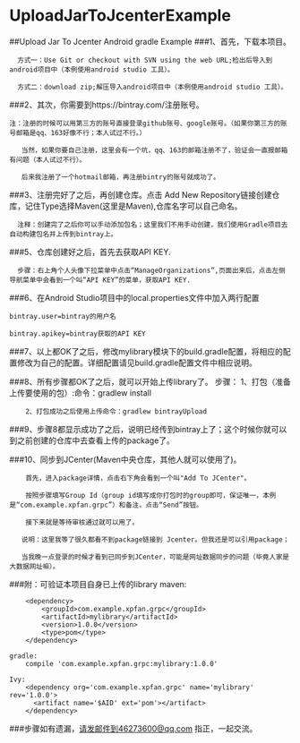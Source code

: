 # UploadJarToJcenterExample
##Upload Jar To Jcenter Android gradle Example
###1、首先，下载本项目。

      方式一：Use Git or checkout with SVN using the web URL;检出后导入到android项目中（本例使用android studio 工具）。

      方式二：download zip;解压导入android项目中（本例使用android studio 工具）。

###2、其次，你需要到https://bintray.com/注册账号。

	注：注册的时候可以用第三方的账号直接登录github账号、google账号。（如果你第三方的账号邮箱是qq、163好像不行；本人试过不行。）

       当然，如果你要自己注册，这里会有一个坑，qq、163的邮箱注册不了，验证会一直报邮箱有问题（本人试过不行）。

       后来我注册了一个hotmail邮箱，再注册bintry的账号就成功了。

###3、注册完好了之后，再创建仓库。点击 Add New Repository链接创建仓库，记住Type选择Maven(这里是Maven),仓库名字可以自己命名。

      注释：创建完了之后你可以手动添加包名；这里我们不用手动创建，我们使用Gradle项目去自动构建包名并上传到bintray上。

###5、仓库创建好之后，首先去获取API KEY.

      步骤：右上角个人头像下拉菜单中点击“ManageOrganizations”,页面出来后，点击左侧导航菜单中会看到一个叫“API KEY”的菜单，获取API KEY.

###6、在Android Studio项目中的local.properties文件中加入两行配置

	bintray.user=bintray的用户名

	bintray.apikey=bintray获取的API KEY

###7、以上都OK了之后，修改mylibrary模块下的build.gradle配置，将相应的配置修改为自己的配置。详细配置请见build.gradle配置文件中相应说明。

###8、所有步骤都OK了之后，就可以开始上传library了。
	步骤：
		1、打包（准备上传要使用的包）:命令：gradlew install

		2、打包成功之后使用上传命令：gradlew bintrayUpload

###9、步骤8都显示成功了之后，说明已经传到bintray上了；这个时候你就可以到之前创建的仓库中去查看上传的package了。

###10、同步到JCenter(Maven中央仓库，其他人就可以使用了)。

        首先，进入package详情，点击右下角会看到一个叫"Add To JCenter"。

        按照步骤填写Group Id（group id填写成你打包时的group即可，保证唯一，本例是“com.example.xpfan.grpc”）和备注，点击“Send”按钮。

        接下来就是等待审核通过就可以用了。

       说明：这里我等了很久都看不到package链接到 Jcenter。但我还是可以引用package；

       当我晚一点登录的时候才看到已同步到JCenter，可能是网址数据同步的问题（毕竟人家是大数据网址嘛）。

###附：可验证本项目自身已上传的library
	maven:

		<dependency>
	  		<groupId>com.example.xpfan.grpc</groupId>
	  		<artifactId>mylibrary</artifactId>
	  		<version>1.0.0</version>
	  		<type>pom</type>
		</dependency>

	gradle:
		compile 'com.example.xpfan.grpc:mylibrary:1.0.0'

	Ivy:
		<dependency org='com.example.xpfan.grpc' name='mylibrary' rev='1.0.0'>
		  <artifact name='$AID' ext='pom'></artifact>
		</dependency>

###步骤如有遗漏，请发邮件到46273600@qq.com 指正，一起交流。